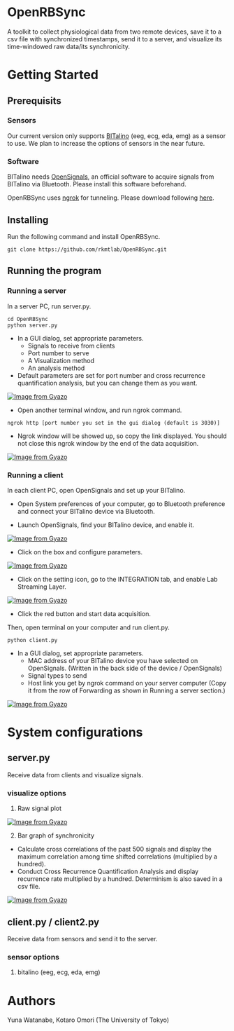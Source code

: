 # OpenRBSync

A toolkit to collect physiological data from two remote devices, save it to a csv file with synchronized timestamps, send it to a server, and visualize its time-windowed raw data/its synchronicity.


# Getting Started

## Prerequisits
### Sensors
Our current version only supports [BITalino](https://www.pluxbiosignals.com/collections/shop/products/bitalino-revolution-plugged-kit-ble-bt) (eeg, ecg, eda, emg) as a sensor to use.
We plan to increase the options of sensors in the near future.

### Software
BITalino needs [OpenSignals](https://support.pluxbiosignals.com/knowledge-base/introducing-opensignals-revolution/), an official software to acquire signals from BITalino via Bluetooth. Please install this software beforehand.

OpenRBSync uses [ngrok](https://ngrok.com/) for tunneling. Please download following [here](https://ngrok.com/download).

## Installing
Run the following command and install OpenRBSync.
```
git clone https://github.com/rkmtlab/OpenRBSync.git
```

## Running the program

### Running a server
In a server PC, run server.py.
```
cd OpenRBSync
python server.py
```
* In a GUI dialog, set appropriate parameters.
    * Signals to receive from clients
    * Port number to serve
    * A Visualization method
    * An analysis method
* Default parameters are set for port number and cross recurrence quantification analysis, but you can change them as you want.

[![Image from Gyazo](https://i.gyazo.com/8caf1e56f8684ccecd9a3bd0a463dd85.gif)](https://gyazo.com/8caf1e56f8684ccecd9a3bd0a463dd85)

* Open another terminal window, and run ngrok command.
```
ngrok http [port number you set in the gui dialog (default is 3030)]
```

* Ngrok window will be showed up, so copy the link displayed. You should not close this ngrok window by the end of the data acquisition.

[![Image from Gyazo](https://i.gyazo.com/0e7eaa59cdb6a9e50e86b3e79160f9f5.gif)](https://gyazo.com/0e7eaa59cdb6a9e50e86b3e79160f9f5)

### Running a client
In each client PC, open OpenSignals and set up your BITalino.
* Open System preferences of your computer, go to Bluetooth preference and connect your BITalino device via Bluetooth.

* Launch OpenSignals, find your BITalino device, and enable it.

[![Image from Gyazo](https://i.gyazo.com/7a59c2a177f324d7823d66ad3e482d05.gif)](https://gyazo.com/7a59c2a177f324d7823d66ad3e482d05)

* Click on the box and configure parameters.

[![Image from Gyazo](https://i.gyazo.com/c7fe8e0f0abdb3f015d5dca109997bdb.gif)](https://gyazo.com/c7fe8e0f0abdb3f015d5dca109997bdb)

* Click on the setting icon, go to the INTEGRATION tab, and enable Lab Streaming Layer.

[![Image from Gyazo](https://i.gyazo.com/f00d35b0041f19150f9e148006e90149.gif)](https://gyazo.com/f00d35b0041f19150f9e148006e90149)

* Click the red button and start data acquisition.

Then, open terminal on your computer and run client.py.
```
python client.py
```
* In a GUI dialog, set appropriate parameters.
    * MAC address of your BITalino device you have selected on OpenSignals. (Written in the back side of the device / OpenSignals)
    * Signal types to send
    * Host link you get by ngrok command on your server computer (Copy it from the row of Forwarding as shown in Running a server section.)
    
[![Image from Gyazo](https://i.gyazo.com/f4a0607344fff04fcd2c468187fcf215.gif)](https://gyazo.com/f4a0607344fff04fcd2c468187fcf215)

# System configurations

## server.py
Receive data from clients and visualize signals.

### visualize options

1. Raw signal plot

[![Image from Gyazo](https://i.gyazo.com/1c097c94e6f75fc26e98f9a1de58ce7e.png)](https://gyazo.com/1c097c94e6f75fc26e98f9a1de58ce7e)

2. Bar graph of synchronicity
* Calculate cross correlations of the past 500 signals and display the maximum correlation among time shifted correlations (multiplied by a hundred).
* Conduct Cross Recurrence Quantification Analysis and display recurrence rate multiplied by a hundred. Determinism is also saved in a csv file.

[![Image from Gyazo](https://i.gyazo.com/b74ae6556e894ab959565cbc83863d9e.png)](https://gyazo.com/b74ae6556e894ab959565cbc83863d9e)

## client.py / client2.py
Receive data from sensors and send it to the server.

### sensor options

1. bitalino (eeg, ecg, eda, emg)

# Authors
Yuna Watanabe, Kotaro Omori (The University of Tokyo)
